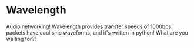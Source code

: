 Wavelength
==========

Audio networking! Wavelength provides transfer speeds of 1000bps, packets have cool sine waveforms, and it's written in python! What are you waiting for?!
